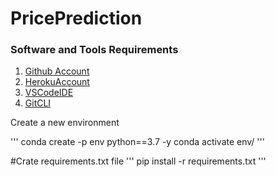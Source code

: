 # PricePrediction
### Software and Tools Requirements

1. [Github Account](https://github.com)
2. [HerokuAccount](https://heroku.com)
3. [VSCodeIDE](https://code.visualstudio.com/)
4. [GitCLI](https://git-scm.com/book/en/v2)

Create a new environment 

'''
conda create -p env python==3.7 -y
conda activate env/
'''

#Crate requirements.txt file 
'''
pip install -r requirements.txt
'''